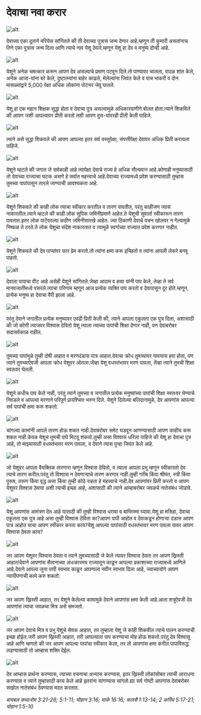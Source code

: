 # देवाचा नवा करार

![alt](https://cdn.door43.org/obs/jpg/360px/obs-en-49-01.jpg)

देवाच्या एका दूताने मरियेस सांगितले की ती देवाच्या पुत्रास जन्म देणार आहे.म्हणून ती कुमारी असतांनाच तिने एका पुत्रास जन्म दिला आणि त्याचे नाव येशू ठेवले.म्हणून येशू हा देव व मनुष्य दोन्ही आहे.

![alt](https://cdn.door43.org/obs/jpg/360px/obs-en-49-02.jpg)

येशूने अनेक चमत्कार करून आपण देव असल्याचे प्रमाण पटवून दिले.तो पाण्यावर चालला, वादळ शांत केले, अनेक आजा-यांना बरे केले, दुष्टात्म्यांना बाहेर काढले, मेलेल्यांना जिवंत केले व पाच भाकरी व दोन मासळ्यांद्वारे 5,000  पेक्षा अधिक लोकांना पोटभर जेवू घातले.

![alt](https://cdn.door43.org/obs/jpg/360px/obs-en-49-03.jpg)

येशू हा एक महान शिक्षक सुद्धा होता व देवाचा पुत्र असल्यामुळे अधिकारवाणीने बोलत होता.त्याने शिकविले की आपण जशी आपल्यावर प्रीती करतो तशी आपण दुस-यांवरही प्रीती केली पाहिजे. 

![alt](https://cdn.door43.org/obs/jpg/360px/obs-en-49-04.jpg)

त्याने असे सुद्धा शिकवले की आपण आपल्या इतर सर्व वस्तूपेक्षा, संपत्तीपेक्षा देवावर अधिक प्रिती करायला पाहिजे.

![alt](https://cdn.door43.org/obs/jpg/360px/obs-en-49-05.jpg)

येशूने म्हटले की जगात जे सर्वकाही आहे त्यापेक्षा देवाचे राज्य हे अधिक मौल्यवान आहे.कोणाही मनुष्यासाठी तो देवाच्या राज्याचा घटक असणे हे सर्वात महत्त्वाचे आहे.देवाच्या राज्यामध्ये प्रवेश करण्यासाठी तुम्हास तुमच्या पापांपासुन तारले जाण्याची आवश्यकता आहे.

![alt](https://cdn.door43.org/obs/jpg/360px/obs-en-49-06.jpg)

येशूने शिकवले की काही लोक त्याचा स्वीकार करतील व तारण पावतील, परंतु काहीजण त्यास नाकारतील.त्याने म्हटले की काही लोक सुपिक जमिनीप्रमाणे आहेत.ते येशूची सुवार्ता स्वीकारून तारण पावतात.इतर लोक वाटेवरल्या कठीण जमिनीसारखे आहेत. ज्या ठिकाणी देवाचे वचन खोलवर न गेल्यामुळे निष्फळ ते ठरते.ते लोक येशूचा संदेश नाकारतात व त्यामूळे स्वर्गाच्या राज्यात प्रवेश करणार नाहीत.

![alt](https://cdn.door43.org/obs/jpg/360px/obs-en-49-07.jpg)

येशूने शिकवले की देव पाप्यांवर फार प्रेम करतो.तो त्यांना क्षमा करू इच्छितो व त्यांना आपली लेकरे बनवू पाहतो.

![alt](https://cdn.door43.org/obs/jpg/360px/obs-en-49-08.jpg)

देवाला पापाचा वीट आहे असेही येशूने सांगितले.जेव्हा आदाम व हव्वा यांनी पाप केले, तेव्हा ते सर्व मानवजातीमध्ये पसरले.त्याचा परिणाम म्हणून आज प्रत्येक व्यक्ति पाप करतो व देवापासून दूर होते.म्हणून, प्रत्येक मनुष्य हा देवाचा वैरी झाला आहे.

![alt](https://cdn.door43.org/obs/jpg/360px/obs-en-49-09.jpg)

परंतु देवाने जगातील प्रत्येक मनुष्यावर एवढी प्रिती केली की, त्याने आपला एकुलता एक पुत्र दिला, अशासाठी की जो कोणी त्याजवर विश्वास ठेवितो येशू त्याला त्याच्या पापांची शिक्षा देणार नाही, पण देवाबरोबर सदासर्वकाळ राहील. 

![alt](https://cdn.door43.org/obs/jpg/360px/obs-en-49-10.jpg)

तुमच्या पापांमुळे तुम्ही दोषी आहात व मरणदंडास पात्र आहात.देवाचा क्रोध तुमच्यावर यावयास हवा होता, पण त्याने तुमच्याऐवजी आपला क्रोध येशूवर ओतला.जेंव्हा येशू वधस्तंभावर मरण पावला, तेंव्हा त्याने तुमची शिक्षा स्वतःवर घेतली.

![alt](https://cdn.door43.org/obs/jpg/360px/obs-en-49-11.jpg)

येशूने कधीच पाप केले नाही, परंतु त्याने तुमच्या व जगातील प्रत्येक मनुष्यांच्या पापांची शिक्षा स्वतःवर घेण्याचे निवडले व आपल्या मरणाने परिपूर्ण प्रायश्चित्त भरुन दिले. येशूने दिलेल्या बलिदानामुळे, देव आपणांस आपल्या सर्व पापांची क्षमा करू शकतो.

![alt](https://cdn.door43.org/obs/jpg/360px/obs-en-49-12.jpg)

चांगल्या कामांनी आपले तारण होऊ शकत नाही.देवाबरोबर समेट घडवून आणण्यासाठी आपण काहीच करू शकत नाही.केवळ येशूच तुमची पापे मिटवू  शकतो.तुम्ही असा विश्वास धरिला पाहिजे की येशू हा देवाचा पुत्र आहे, तो माझ्यासाठी वधस्तंभावर मरण पावला, व देवाने त्यास पुन्हा जिवंत केले आहे.

![alt](https://cdn.door43.org/obs/jpg/360px/obs-en-49-13.jpg)

जो येशूवर आपला वैयक्तिक तारणारा म्हणून विश्वास ठेवितो, व त्याला आपला प्रभू म्हणून स्वीकारतो देव त्याचे तारण करील.परंतु तो विश्वास न ठेवणाऱ्याचे तारण करणार नाही.तुम्ही गरीब किंवा श्रीमंत, स्त्री किंवा पुरूष, तरूण किंवा वृद्ध असा किंवा तुम्ही कोठे राहता हे महत्त्वाचे नाही.देव आपणांवर प्रिती करतो व आपण येशूवर विश्वास ठेवावा अशी त्याची इच्छा आहे, अशासाठी की त्याने आम्हाबरोबर जवळचे नातेसंबंध जोडावे.

![alt](https://cdn.door43.org/obs/jpg/360px/obs-en-49-14.jpg)

येशू आपणांस आमंत्रण देत आहे यासाठी की तुम्ही विश्वास धरावा व बाप्तिस्मा घ्यावा.येशू हा मसिहा, देवाचा एकूलता एक पुत्र आहे असा तुम्ही विश्वास ठेविता का?आपण पापी आहोत व देवाकडून होणाऱ्या दंडास आपण पात्र आहोत याचा आपण स्वीकार करता काय?येशू आपल्या पापांसाठी वधस्तंभावर मरण पावला यावर आपण विश्वास ठेवता काय?

![alt](https://cdn.door43.org/obs/jpg/360px/obs-en-49-15.jpg)

जर आपण येशूवर विश्वास ठेवता व त्याने तुमच्यासाठी जे केले त्यावर विश्वास ठेवता तर आपण ख्रिस्ती आहात!देवाने आपणांस सैतानाच्या अंधःकारमय राज्यातून काढून आपल्या प्रकाशाच्या राज्यामध्ये आणिले आहे.देवाने आपला जुना पापी स्वभाव काढून आपणाला नवीन स्वभाव दिला आहे, ज्याच्यायोगे आपण न्यायीपणाची कामे करु शकतो.

![alt](https://cdn.door43.org/obs/jpg/360px/obs-en-49-16.jpg)

जर आपण ख्रिस्ती आहात, तर येशूने केलेल्या कामामुळे देवाने आपणांस क्षमा केली आहे.आता शत्रुऐवजी देव आपणांस त्याचा जवळचा मित्र असे समजतो.

![alt](https://cdn.door43.org/obs/jpg/360px/obs-en-49-17.jpg)

जर आपण देवाचे मित्र व प्रभु येशूचे सेवक आहात, तर तुम्हाला येशू जे कांही शिकवील त्याचे पालन करण्याची इच्छा होईल.जरी आपण ख्रिस्ती आहात, तरी आपल्याला पाप करण्याचा मोह होऊ शकतो.परंतु देव विश्वासू आहे आणि म्हणतो की जर आपण आपल्या पापांचा स्वीकार केला, तर तो आपणांस क्षमा करील.पापाविरूद्ध लढण्यासाठी तो आम्हास शक्ति देईल.

![alt](https://cdn.door43.org/obs/jpg/360px/obs-en-49-18.jpg)

देव आम्हास प्रार्थना करण्यास, त्याच्या वचनाचा अभ्यास करण्यास, इतर ख्रिस्ती लोकांसोबत त्याची आराधना करण्यास व त्याने तुम्हासाठी काय केले आहे इतरांना सांगण्यास सांगतो.ह्या सर्व गोष्टी आपणांस देवाबरोबर सखोल नातेसंबंध ठेवण्यास मदत करतात.

_बायबल कथाःरोम 3:21-26; 5:1-11; योहान 3:16; मार्क 16:16; कलसै 1:13-14; 2 करिंथ 5:17-21; योहान 1:5-10_